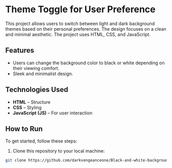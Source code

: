 # Theme Toggle for User Preference

This project allows users to switch between light and dark background themes based on their personal preferences. The design focuses on a clean and minimal aesthetic. The project uses HTML, CSS, and JavaScript.

## Features

- Users can change the background color to black or white depending on their viewing comfort.
- Sleek and minimalist design.

## Technologies Used

- **HTML** – Structure  
- **CSS** – Styling  
- **JavaScript (JS)** – For user interaction

## How to Run

To get started, follow these steps:

1. Clone this repository to your local machine:
```bash
git clone https://github.com/darkvengeanceone/Black-and-white-background-selection-on-the-web.git
